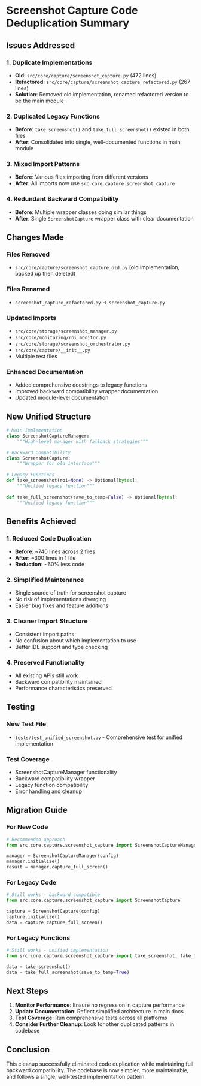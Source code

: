 # Screenshot Capture Code Deduplication Summary

## Issues Addressed

### 1. **Duplicate Implementations**
- **Old**: `src/core/capture/screenshot_capture.py` (472 lines)
- **Refactored**: `src/core/capture/screenshot_capture_refactored.py` (267 lines)
- **Solution**: Removed old implementation, renamed refactored version to be the main module

### 2. **Duplicated Legacy Functions**
- **Before**: `take_screenshot()` and `take_full_screenshot()` existed in both files
- **After**: Consolidated into single, well-documented functions in main module

### 3. **Mixed Import Patterns**
- **Before**: Various files importing from different versions
- **After**: All imports now use `src.core.capture.screenshot_capture`

### 4. **Redundant Backward Compatibility**
- **Before**: Multiple wrapper classes doing similar things
- **After**: Single `ScreenshotCapture` wrapper class with clear documentation

## Changes Made

### Files Removed
- `src/core/capture/screenshot_capture_old.py` (old implementation, backed up then deleted)

### Files Renamed
- `screenshot_capture_refactored.py` → `screenshot_capture.py`

### Updated Imports
- `src/core/storage/screenshot_manager.py`
- `src/core/monitoring/roi_monitor.py`
- `src/core/storage/screenshot_orchestrator.py`
- `src/core/capture/__init__.py`
- Multiple test files

### Enhanced Documentation
- Added comprehensive docstrings to legacy functions
- Improved backward compatibility wrapper documentation
- Updated module-level documentation

## New Unified Structure

```python
# Main Implementation
class ScreenshotCaptureManager:
    """High-level manager with fallback strategies"""
    
# Backward Compatibility
class ScreenshotCapture:
    """Wrapper for old interface"""
    
# Legacy Functions
def take_screenshot(roi=None) -> Optional[bytes]:
    """Unified legacy function"""
    
def take_full_screenshot(save_to_temp=False) -> Optional[bytes]:
    """Unified legacy function"""
```

## Benefits Achieved

### 1. **Reduced Code Duplication**
- **Before**: ~740 lines across 2 files
- **After**: ~300 lines in 1 file
- **Reduction**: ~60% less code

### 2. **Simplified Maintenance**
- Single source of truth for screenshot capture
- No risk of implementations diverging
- Easier bug fixes and feature additions

### 3. **Cleaner Import Structure**
- Consistent import paths
- No confusion about which implementation to use
- Better IDE support and type checking

### 4. **Preserved Functionality**
- All existing APIs still work
- Backward compatibility maintained
- Performance characteristics preserved

## Testing

### New Test File
- `tests/test_unified_screenshot.py` - Comprehensive test for unified implementation

### Test Coverage
- ScreenshotCaptureManager functionality
- Backward compatibility wrapper
- Legacy function compatibility
- Error handling and cleanup

## Migration Guide

### For New Code
```python
# Recommended approach
from src.core.capture.screenshot_capture import ScreenshotCaptureManager

manager = ScreenshotCaptureManager(config)
manager.initialize()
result = manager.capture_full_screen()
```

### For Legacy Code
```python
# Still works - backward compatible
from src.core.capture.screenshot_capture import ScreenshotCapture

capture = ScreenshotCapture(config)
capture.initialize()
data = capture.capture_full_screen()
```

### For Legacy Functions
```python
# Still works - unified implementation
from src.core.capture.screenshot_capture import take_screenshot, take_full_screenshot

data = take_screenshot()
data = take_full_screenshot(save_to_temp=True)
```

## Next Steps

1. **Monitor Performance**: Ensure no regression in capture performance
2. **Update Documentation**: Reflect simplified architecture in main docs
3. **Test Coverage**: Run comprehensive tests across all platforms
4. **Consider Further Cleanup**: Look for other duplicated patterns in codebase

## Conclusion

This cleanup successfully eliminated code duplication while maintaining full backward compatibility. The codebase is now simpler, more maintainable, and follows a single, well-tested implementation pattern.
